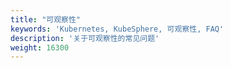 ```yaml
---
title: "可观察性"
keywords: 'Kubernetes, KubeSphere, 可观察性, FAQ'
description: '关于可观察性的常见问题'
weight: 16300
---
```

